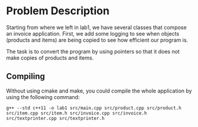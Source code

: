 # Problem Description
Starting from where we left in lab1, we have several classes that compose an
invoice application. First, we add some logging to see when objects (products and items) are
being copied to see how efficient our program is.

The task is to convert the program by using pointers so that it does not make copies of products and items.

## Compiling
Without using cmake and make, you could compile the whole application by using the following command:
~~~~
g++ --std c++11 -o lab1 src/main.cpp src/product.cpp src/product.h src/item.cpp src/item.h src/invoice.cpp src/invoice.h src/textprinter.cpp src/textprinter.h
~~~~

